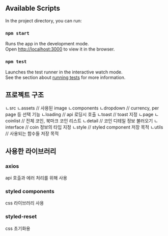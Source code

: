 ## Available Scripts

In the project directory, you can run:

### `npm start`

Runs the app in the development mode.\
Open [http://localhost:3000](http://localhost:3000) to view it in the browser.

### `npm test`

Launches the test runner in the interactive watch mode.\
See the section about [running tests](https://facebook.github.io/create-react-app/docs/running-tests) for more information.

## 프로젝트 구조

ㄴsrc
    ㄴassets // 사용된 image 
    ㄴcomponents 
        ㄴdropdown // currency, per page 등 선택 기능
        ㄴloading // api 로딩시 호출
        ㄴtoast // toast 지정
        ㄴpage
            ㄴcoinlist // 전체 코인, 북마크 코인 리스트 
            ㄴdetail // 코인 디테일 정보 불러오기
    ㄴinterface // coin 정보의 타입 지정
    ㄴstyle // styled component 저장 목적
    ㄴutils // 사용되는 함수들 저장 목적
## 사용한 라이브러리

### axios

api 호출과 에러 처리를 위해 사용

### styled components

css 라이브러리 사용

### styled-reset

css 초기화용

